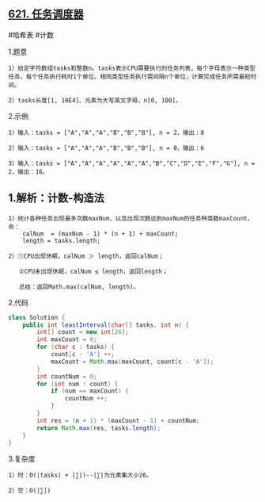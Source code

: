 ## [621. 任务调度器](https://leetcode.cn/problems/task-scheduler/)

#哈希表
#计数

1.题意

    1）给定字符数组tasks和整数n。tasks表示CPU需要执行的任务列表，每个字母表示一种类型任务，每个任务执行耗时1个单位。相同类型任务执行需间隔n个单位，计算完成任务所需最短时间。

    2）tasks长度[1, 10E4]、元素为大写英文字母，n[0, 100]。

2.示例

    1）输入：tasks = ["A","A","A","B","B","B"], n = 2，输出：8

    2）输入：tasks = ["A","A","A","B","B","B"], n = 0，输出：6

    3）输入：tasks = ["A","A","A","A","A","A","B","C","D","E","F","G"], n = 2，输出：16。

## 1.解析：计数-构造法

    1）统计各种任务出现最多次数maxNum，以及出现次数达到maxNum的任务种类数maxCount，命：
        calNum  = (maxNum - 1) * (n + 1) + maxCount;
        length = tasks.length;

    2）①CPU出现休眠，calNum ＞ length，返回calNum；

       ②CPU未出现休眠，calNum ≤ length，返回length；

       总结：返回Math.max(calNum, length)。

2.代码
```java
class Solution {
    public int leastInterval(char[] tasks, int n) {
        int[] count = new int[26];
        int maxCount = 0;
        for (char c : tasks) {
            count[c - 'A'] ++;
            maxCount = Math.max(maxCount, count[c - 'A']);
        }
        int countNum = 0;
        for (int num : count) {
            if (num == maxCount) {
                countNum ++;
            }
        }
        int res = (n + 1) * (maxCount - 1) + countNum;
        return Math.max(res, tasks.length);
    }
}
```

3.复杂度

    1）时：O(|tasks| + |∑|)--|∑|为元素集大小26。

    2）空：O(|∑|)